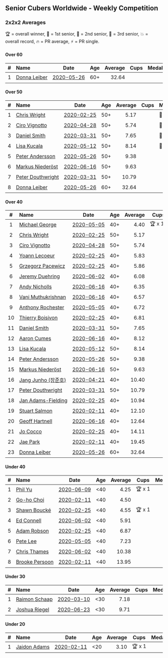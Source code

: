 ## Senior Cubers Worldwide - Weekly Competition
### 2x2x2 Averages

🏆 = overall winner, 🥇 = 1st senior, 🥈 = 2nd senior, 🥉 = 3rd senior, 💥 = overall record, 🔥 = PR average, ⚡ = PR single.

#### Over 60

| # | Name | Date | Age | Average | Cups | Medals | Achievements | Video |
| :--: | :-- | :--: | :--: | --: | :--: | :-- | :-- | :-- |
| 1 | [<span style="white-space: nowrap">Donna Leiber</span>](../../persons/donna_leiber/222.md) | [<span style="white-space: nowrap">2020-05-26</span>](2020-05-26.md) | 60+ | 32.64 | <span style="white-space: nowrap"></span> | <span style="white-space: nowrap"></span> | <span style="white-space: nowrap">💥 x 1, 🔥 x 1, ⚡ x 1</span> | [Link](https://www.facebook.com/events/688407551989463/permalink/690853598411525/) |

#### Over 50

| # | Name | Date | Age | Average | Cups | Medals | Achievements | Video |
| :--: | :-- | :--: | :--: | --: | :--: | :-- | :-- | :-- |
| 1 | [<span style="white-space: nowrap">Chris Wright</span>](../../persons/chris_wright/222.md) | [<span style="white-space: nowrap">2020-02-25</span>](2020-02-25.md) | 50+ | 5.17 | <span style="white-space: nowrap"></span> | <span style="white-space: nowrap">🥈 x 1</span> | <span style="white-space: nowrap">💥 x 1, 🔥 x 1, ⚡ x 1</span> | [Link](https://www.facebook.com/events/2972213492840148/permalink/2980258662035631/) |
| 2 | [<span style="white-space: nowrap">Ciro Vignotto</span>](../../persons/ciro_vignotto/222.md) | [<span style="white-space: nowrap">2020-04-28</span>](2020-04-28.md) | 50+ | 5.74 | <span style="white-space: nowrap"></span> | <span style="white-space: nowrap">🥈 x 3, 🥉 x 1</span> | <span style="white-space: nowrap">💥 x 1, 🔥 x 4, ⚡ x 3</span> | [Link](https://www.facebook.com/events/535188653858103/permalink/535791083797860/) |
| 3 | [<span style="white-space: nowrap">Daniel Smith</span>](../../persons/daniel_smith/222.md) | [<span style="white-space: nowrap">2020-03-31</span>](2020-03-31.md) | 50+ | 7.65 | <span style="white-space: nowrap"></span> | <span style="white-space: nowrap">🥉 x 1</span> | <span style="white-space: nowrap">💥 x 1, 🔥 x 3, ⚡ x 4</span> | [Link](https://www.facebook.com/events/637372103486119/permalink/640639133159416/) |
| 4 | [<span style="white-space: nowrap">Lisa Kucala</span>](../../persons/lisa_kucala/222.md) | [<span style="white-space: nowrap">2020-05-12</span>](2020-05-12.md) | 50+ | 8.14 | <span style="white-space: nowrap"></span> | <span style="white-space: nowrap">🥉 x 3</span> | <span style="white-space: nowrap">💥 x 1, 🔥 x 3, ⚡ x 5</span> | [Link](https://www.facebook.com/events/546188069600739/permalink/547730619446484/) |
| 5 | [<span style="white-space: nowrap">Peter Andersson</span>](../../persons/peter_andersson/222.md) | [<span style="white-space: nowrap">2020-05-26</span>](2020-05-26.md) | 50+ | 9.38 | <span style="white-space: nowrap"></span> | <span style="white-space: nowrap"></span> | <span style="white-space: nowrap">🔥 x 1, ⚡ x 1</span> | [Link](https://www.facebook.com/events/688407551989463/permalink/690673085096243/) |
| 6 | [<span style="white-space: nowrap">Markus Niederöst</span>](../../persons/markus_niederost/222.md) | [<span style="white-space: nowrap">2020-06-16</span>](2020-06-16.md) | 50+ | 9.63 | <span style="white-space: nowrap"></span> | <span style="white-space: nowrap"></span> | <span style="white-space: nowrap">🔥 x 1, ⚡ x 1</span> | [Link](https://www.facebook.com/events/604103587178706/permalink/608554836733581/) |
| 7 | [<span style="white-space: nowrap">Peter Douthwright</span>](../../persons/peter_douthwright/222.md) | [<span style="white-space: nowrap">2020-03-31</span>](2020-03-31.md) | 50+ | 10.79 | <span style="white-space: nowrap"></span> | <span style="white-space: nowrap"></span> | <span style="white-space: nowrap">🔥 x 2, ⚡ x 2</span> | [Link](https://www.facebook.com/events/637372103486119/permalink/641080066448656/) |
| 8 | [<span style="white-space: nowrap">Donna Leiber</span>](../../persons/donna_leiber/222.md) | [<span style="white-space: nowrap">2020-05-26</span>](2020-05-26.md) | 60+ | 32.64 | <span style="white-space: nowrap"></span> | <span style="white-space: nowrap"></span> | <span style="white-space: nowrap">💥 x 1, 🔥 x 1, ⚡ x 1</span> | [Link](https://www.facebook.com/events/688407551989463/permalink/690853598411525/) |

#### Over 40

| # | Name | Date | Age | Average | Cups | Medals | Achievements | Video |
| :--: | :-- | :--: | :--: | --: | :--: | :-- | :-- | :-- |
| 1 | [<span style="white-space: nowrap">Michael George</span>](../../persons/michael_george/222.md) | [<span style="white-space: nowrap">2020-05-05</span>](2020-05-05.md) | 40+ | 4.40 | <span style="white-space: nowrap">🏆 x 12</span> | <span style="white-space: nowrap">🥇 x 15</span> | <span style="white-space: nowrap">💥 x 5, 🔥 x 3, ⚡ x 4</span> | [Link](https://www.facebook.com/events/3313106775587396/permalink/3315206338710773/) |
| 2 | [<span style="white-space: nowrap">Chris Wright</span>](../../persons/chris_wright/222.md) | [<span style="white-space: nowrap">2020-02-25</span>](2020-02-25.md) | 50+ | 5.17 | <span style="white-space: nowrap"></span> | <span style="white-space: nowrap">🥈 x 1</span> | <span style="white-space: nowrap">💥 x 1, 🔥 x 1, ⚡ x 1</span> | [Link](https://www.facebook.com/events/2972213492840148/permalink/2980258662035631/) |
| 3 | [<span style="white-space: nowrap">Ciro Vignotto</span>](../../persons/ciro_vignotto/222.md) | [<span style="white-space: nowrap">2020-04-28</span>](2020-04-28.md) | 50+ | 5.74 | <span style="white-space: nowrap"></span> | <span style="white-space: nowrap">🥈 x 3, 🥉 x 1</span> | <span style="white-space: nowrap">💥 x 1, 🔥 x 4, ⚡ x 3</span> | [Link](https://www.facebook.com/events/535188653858103/permalink/535791083797860/) |
| 4 | [<span style="white-space: nowrap">Yoann Lecoeur</span>](../../persons/yoann_lecoeur/222.md) | [<span style="white-space: nowrap">2020-02-25</span>](2020-02-25.md) | 40+ | 5.83 | <span style="white-space: nowrap"></span> | <span style="white-space: nowrap">🥈 x 1, 🥉 x 1</span> | <span style="white-space: nowrap">🔥 x 1, ⚡ x 1</span> | [Link](https://www.facebook.com/events/2972213492840148/permalink/2982133431848154/) |
| 5 | [<span style="white-space: nowrap">Grzegorz Pacewicz</span>](../../persons/grzegorz_pacewicz/222.md) | [<span style="white-space: nowrap">2020-02-25</span>](2020-02-25.md) | 40+ | 5.86 | <span style="white-space: nowrap"></span> | <span style="white-space: nowrap">🥉 x 1</span> | <span style="white-space: nowrap">🔥 x 2, ⚡ x 1</span> | [Link](https://www.facebook.com/events/2972213492840148/permalink/2983614901700007/) |
| 6 | [<span style="white-space: nowrap">Jeremy Duehring</span>](../../persons/jeremy_duehring/222.md) | [<span style="white-space: nowrap">2020-06-02</span>](2020-06-02.md) | 40+ | 6.08 | <span style="white-space: nowrap"></span> | <span style="white-space: nowrap">🥈 x 3, 🥉 x 1</span> | <span style="white-space: nowrap">🔥 x 3, ⚡ x 3</span> | [Link](https://www.facebook.com/events/3373950429496747/permalink/3374457722779351/) |
| 7 | [<span style="white-space: nowrap">Andy Nicholls</span>](../../persons/andy_nicholls/222.md) | [<span style="white-space: nowrap">2020-06-16</span>](2020-06-16.md) | 40+ | 6.35 | <span style="white-space: nowrap"></span> | <span style="white-space: nowrap">🥈 x 3, 🥉 x 1</span> | <span style="white-space: nowrap">🔥 x 4, ⚡ x 3</span> | [Link](https://www.facebook.com/events/604103587178706/permalink/606533430269055/) |
| 8 | [<span style="white-space: nowrap">Vani Muthukrishnan</span>](../../persons/vani_muthukrishnan/222.md) | [<span style="white-space: nowrap">2020-06-16</span>](2020-06-16.md) | 40+ | 6.57 | <span style="white-space: nowrap"></span> | <span style="white-space: nowrap">🥉 x 1</span> | <span style="white-space: nowrap">🔥 x 1, ⚡ x 1</span> | [Link](https://www.facebook.com/events/604103587178706/permalink/604854257103639/) |
| 9 | [<span style="white-space: nowrap">Anthony Rochester</span>](../../persons/anthony_rochester/222.md) | [<span style="white-space: nowrap">2020-05-05</span>](2020-05-05.md) | 40+ | 6.72 | <span style="white-space: nowrap"></span> | <span style="white-space: nowrap">🥈 x 3, 🥉 x 1</span> | <span style="white-space: nowrap">🔥 x 3, ⚡ x 2</span> | [Link](https://www.facebook.com/events/3313106775587396/permalink/3313878432176897/) |
| 10 | [<span style="white-space: nowrap">Thierry Boisivon</span>](../../persons/thierry_boisivon/222.md) | [<span style="white-space: nowrap">2020-02-25</span>](2020-02-25.md) | 40+ | 6.81 | <span style="white-space: nowrap"></span> | <span style="white-space: nowrap">🥈 x 1, 🥉 x 4</span> | <span style="white-space: nowrap">💥 x 1, 🔥 x 2, ⚡ x 5</span> | [Link](https://www.facebook.com/events/2972213492840148/permalink/2984510984943732/) |
| 11 | [<span style="white-space: nowrap">Daniel Smith</span>](../../persons/daniel_smith/222.md) | [<span style="white-space: nowrap">2020-03-31</span>](2020-03-31.md) | 50+ | 7.65 | <span style="white-space: nowrap"></span> | <span style="white-space: nowrap">🥉 x 1</span> | <span style="white-space: nowrap">💥 x 1, 🔥 x 3, ⚡ x 4</span> | [Link](https://www.facebook.com/events/637372103486119/permalink/640639133159416/) |
| 12 | [<span style="white-space: nowrap">Aaron Cumes</span>](../../persons/aaron_cumes/222.md) | [<span style="white-space: nowrap">2020-06-16</span>](2020-06-16.md) | 40+ | 8.12 | <span style="white-space: nowrap"></span> | <span style="white-space: nowrap"></span> | <span style="white-space: nowrap">🔥 x 5, ⚡ x 6</span> | [Link](https://www.facebook.com/events/604103587178706/permalink/604172153838516/) |
| 13 | [<span style="white-space: nowrap">Lisa Kucala</span>](../../persons/lisa_kucala/222.md) | [<span style="white-space: nowrap">2020-05-12</span>](2020-05-12.md) | 50+ | 8.14 | <span style="white-space: nowrap"></span> | <span style="white-space: nowrap">🥉 x 3</span> | <span style="white-space: nowrap">💥 x 1, 🔥 x 3, ⚡ x 5</span> | [Link](https://www.facebook.com/events/546188069600739/permalink/547730619446484/) |
| 14 | [<span style="white-space: nowrap">Peter Andersson</span>](../../persons/peter_andersson/222.md) | [<span style="white-space: nowrap">2020-05-26</span>](2020-05-26.md) | 50+ | 9.38 | <span style="white-space: nowrap"></span> | <span style="white-space: nowrap"></span> | <span style="white-space: nowrap">🔥 x 1, ⚡ x 1</span> | [Link](https://www.facebook.com/events/688407551989463/permalink/690673085096243/) |
| 15 | [<span style="white-space: nowrap">Markus Niederöst</span>](../../persons/markus_niederost/222.md) | [<span style="white-space: nowrap">2020-06-16</span>](2020-06-16.md) | 50+ | 9.63 | <span style="white-space: nowrap"></span> | <span style="white-space: nowrap"></span> | <span style="white-space: nowrap">🔥 x 1, ⚡ x 1</span> | [Link](https://www.facebook.com/events/604103587178706/permalink/608554836733581/) |
| 16 | [<span style="white-space: nowrap">Jang Junho (장준호)</span>](../../persons/jang_junho/222.md) | [<span style="white-space: nowrap">2020-04-21</span>](2020-04-21.md) | 40+ | 10.40 | <span style="white-space: nowrap"></span> | <span style="white-space: nowrap"></span> | <span style="white-space: nowrap">🔥 x 2, ⚡ x 3</span> | [Link](https://www.facebook.com/events/880278499062375/permalink/884489028641322/) |
| 17 | [<span style="white-space: nowrap">Peter Douthwright</span>](../../persons/peter_douthwright/222.md) | [<span style="white-space: nowrap">2020-03-31</span>](2020-03-31.md) | 50+ | 10.79 | <span style="white-space: nowrap"></span> | <span style="white-space: nowrap"></span> | <span style="white-space: nowrap">🔥 x 2, ⚡ x 2</span> | [Link](https://www.facebook.com/events/637372103486119/permalink/641080066448656/) |
| 18 | [<span style="white-space: nowrap">Jan Adams-Fielding</span>](../../persons/jan_adams_fielding/222.md) | [<span style="white-space: nowrap">2020-02-25</span>](2020-02-25.md) | 40+ | 10.94 | <span style="white-space: nowrap"></span> | <span style="white-space: nowrap"></span> | <span style="white-space: nowrap">🔥 x 2, ⚡ x 2</span> | [Link](https://www.facebook.com/events/2972213492840148/permalink/2982607318467432/) |
| 19 | [<span style="white-space: nowrap">Stuart Salmon</span>](../../persons/stuart_salmon/222.md) | [<span style="white-space: nowrap">2020-02-11</span>](2020-02-11.md) | 40+ | 12.10 | <span style="white-space: nowrap"></span> | <span style="white-space: nowrap"></span> | <span style="white-space: nowrap">🔥 x 1, ⚡ x 1</span> | [Link](https://www.facebook.com/events/176704156956327/permalink/181182663175143/) |
| 20 | [<span style="white-space: nowrap">Geoff Hartnell</span>](../../persons/geoff_hartnell/222.md) | [<span style="white-space: nowrap">2020-06-16</span>](2020-06-16.md) | 40+ | 12.64 | <span style="white-space: nowrap"></span> | <span style="white-space: nowrap"></span> | <span style="white-space: nowrap">🔥 x 1, ⚡ x 1</span> | [Link](https://www.facebook.com/events/604103587178706/permalink/605594297029635/) |
| 21 | [<span style="white-space: nowrap">Jo Cocco</span>](../../persons/jo_cocco/222.md) | [<span style="white-space: nowrap">2020-02-25</span>](2020-02-25.md) | 40+ | 14.11 | <span style="white-space: nowrap"></span> | <span style="white-space: nowrap"></span> | <span style="white-space: nowrap">🔥 x 2, ⚡ x 2</span> | [Link](https://www.facebook.com/events/2972213492840148/permalink/2981767918551372/) |
| 22 | [<span style="white-space: nowrap">Jae Park</span>](../../persons/jae_park/222.md) | [<span style="white-space: nowrap">2020-02-11</span>](2020-02-11.md) | 40+ | 19.45 | <span style="white-space: nowrap"></span> | <span style="white-space: nowrap"></span> | <span style="white-space: nowrap">🔥 x 1, ⚡ x 1</span> | [Link](https://www.facebook.com/events/176704156956327/permalink/177449880215088/) |
| 23 | [<span style="white-space: nowrap">Donna Leiber</span>](../../persons/donna_leiber/222.md) | [<span style="white-space: nowrap">2020-05-26</span>](2020-05-26.md) | 60+ | 32.64 | <span style="white-space: nowrap"></span> | <span style="white-space: nowrap"></span> | <span style="white-space: nowrap">💥 x 1, 🔥 x 1, ⚡ x 1</span> | [Link](https://www.facebook.com/events/688407551989463/permalink/690853598411525/) |

#### Under 40

| # | Name | Date | Age | Average | Cups | Medals | Achievements | Video |
| :--: | :-- | :--: | :--: | --: | :--: | :-- | :-- | :-- |
| 1 | [<span style="white-space: nowrap">Phil Yu</span>](../../persons/phil_yu/222.md) | [<span style="white-space: nowrap">2020-06-09</span>](2020-06-09.md) | <40 | 4.25 | <span style="white-space: nowrap">🏆 x 1</span> | <span style="white-space: nowrap"></span> | <span style="white-space: nowrap">💥 x 1, 🔥 x 1, ⚡ x 1</span> | [Link](https://www.facebook.com/events/903549840109576/permalink/904458400018720/) |
| 2 | [<span style="white-space: nowrap">Go-ho Choi</span>](../../persons/go_ho_choi/222.md) | [<span style="white-space: nowrap">2020-02-11</span>](2020-02-11.md) | <40 | 4.50 | <span style="white-space: nowrap"></span> | <span style="white-space: nowrap"></span> | <span style="white-space: nowrap">💥 x 1, 🔥 x 1, ⚡ x 1</span> | [Link](https://www.facebook.com/events/176704156956327/permalink/178287783464631/) |
| 3 | [<span style="white-space: nowrap">Shawn Boucké</span>](../../persons/shawn_boucke/222.md) | [<span style="white-space: nowrap">2020-02-25</span>](2020-02-25.md) | <40 | 4.55 | <span style="white-space: nowrap">🏆 x 1</span> | <span style="white-space: nowrap"></span> | <span style="white-space: nowrap">🔥 x 1, ⚡ x 1</span> | [Link](https://www.facebook.com/events/2972213492840148/permalink/2975010722560425/) |
| 4 | [<span style="white-space: nowrap">Ed Connell</span>](../../persons/ed_connell/222.md) | [<span style="white-space: nowrap">2020-06-02</span>](2020-06-02.md) | <40 | 5.91 | <span style="white-space: nowrap"></span> | <span style="white-space: nowrap"></span> | <span style="white-space: nowrap">🔥 x 3, ⚡ x 3</span> | [Link](https://www.facebook.com/events/3373950429496747/permalink/3381586012066522/) |
| 5 | [<span style="white-space: nowrap">Adam Robson</span>](../../persons/adam_robson/222.md) | [<span style="white-space: nowrap">2020-02-25</span>](2020-02-25.md) | <40 | 6.87 | <span style="white-space: nowrap"></span> | <span style="white-space: nowrap"></span> | <span style="white-space: nowrap">🔥 x 2, ⚡ x 2</span> | [Link](https://www.facebook.com/events/2972213492840148/permalink/2979462932115204/) |
| 6 | [<span style="white-space: nowrap">Pete Lee</span>](../../persons/pete_lee/222.md) | [<span style="white-space: nowrap">2020-05-05</span>](2020-05-05.md) | <40 | 7.23 | <span style="white-space: nowrap"></span> | <span style="white-space: nowrap"></span> | <span style="white-space: nowrap">🔥 x 3, ⚡ x 4</span> | [Link](https://www.facebook.com/events/3313106775587396/permalink/3316052955292778/) |
| 7 | [<span style="white-space: nowrap">Chris Thames</span>](../../persons/chris_thames/222.md) | [<span style="white-space: nowrap">2020-06-02</span>](2020-06-02.md) | <40 | 10.38 | <span style="white-space: nowrap"></span> | <span style="white-space: nowrap"></span> | <span style="white-space: nowrap">🔥 x 3, ⚡ x 3</span> | [Link](https://www.facebook.com/events/3373950429496747/permalink/3377868829104907/) |
| 8 | [<span style="white-space: nowrap">Brooke Persoon</span>](../../persons/brooke_persoon/222.md) | [<span style="white-space: nowrap">2020-02-11</span>](2020-02-11.md) | <40 | 13.95 | <span style="white-space: nowrap"></span> | <span style="white-space: nowrap"></span> | <span style="white-space: nowrap">🔥 x 1, ⚡ x 1</span> | [Link](https://www.facebook.com/events/176704156956327/permalink/181292296497513/) |

#### Under 30

| # | Name | Date | Age | Average | Cups | Medals | Achievements | Video |
| :--: | :-- | :--: | :--: | --: | :--: | :-- | :-- | :-- |
| 1 | [<span style="white-space: nowrap">Raimon Schaap</span>](../../persons/raimon_schaap/222.md) | [<span style="white-space: nowrap">2020-03-10</span>](2020-03-10.md) | <30 | 7.18 | <span style="white-space: nowrap"></span> | <span style="white-space: nowrap"></span> | <span style="white-space: nowrap">🔥 x 1, ⚡ x 1</span> | [Link](https://www.facebook.com/events/654143022005686/permalink/657641461655842/) |
| 2 | [<span style="white-space: nowrap">Joshua Riegel</span>](../../persons/joshua_riegel/222.md) | [<span style="white-space: nowrap">2020-06-23</span>](2020-06-23.md) | <30 | 9.71 | <span style="white-space: nowrap"></span> | <span style="white-space: nowrap"></span> | <span style="white-space: nowrap">🔥 x 1, ⚡ x 1</span> | [Link](https://www.facebook.com/events/722150235200875/permalink/725673131515252/) |

#### Under 20

| # | Name | Date | Age | Average | Cups | Medals | Achievements | Video |
| :--: | :-- | :--: | :--: | --: | :--: | :-- | :-- | :-- |
| 1 | [<span style="white-space: nowrap">Jaidon Adams</span>](../../persons/jaidon_adams/222.md) | [<span style="white-space: nowrap">2020-02-11</span>](2020-02-11.md) | <20 | 3.10 | <span style="white-space: nowrap">🏆 x 1</span> | <span style="white-space: nowrap"></span> | <span style="white-space: nowrap">💥 x 1, 🔥 x 1, ⚡ x 1</span> | [Link](https://www.facebook.com/events/176704156956327/permalink/180633799896696/) |


<!-- Global site tag (gtag.js) - Google Analytics -->
<script async src="https://www.googletagmanager.com/gtag/js?id=UA-86348435-3"></script>
<script>window.dataLayer = window.dataLayer || []; function gtag() {dataLayer.push(arguments);} gtag('js', new Date()); gtag('config', 'UA-86348435-3');</script>

